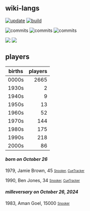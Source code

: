 ## wiki-langs
[![update](https://github.com/dreamerminsk/wiki-langs/actions/workflows/update-tables.yml/badge.svg)](https://github.com/dreamerminsk/wiki-langs/actions/workflows/update-tables.yml)
[![build](https://github.com/dreamerminsk/wiki-langs/actions/workflows/build.yml/badge.svg)](https://github.com/dreamerminsk/wiki-langs/actions/workflows/build.yml)

![commits](https://img.shields.io/github/commit-activity/y/dreamerminsk/wiki-langs)
![commits](https://img.shields.io/github/commit-activity/m/dreamerminsk/wiki-langs)
![commits](https://img.shields.io/github/commit-activity/w/dreamerminsk/wiki-langs)

![](https://img.shields.io/github/languages/code-size/dreamerminsk/wiki-langs)
![](https://img.shields.io/github/repo-size/dreamerminsk/wiki-langs)

## players
| births | players |
| :----: | ------: |
| 0000s | 2665 |
| 1930s | 2 |
| 1940s | 9 |
| 1950s | 13 |
| 1960s | 52 |
| 1970s | 144 |
| 1980s | 175 |
| 1990s | 218 |
| 2000s | 86 |

#### ***born on October 26***
1979, Jamie Brown, 45 <sub><sup>[Snooker](http://www.snooker.org/res/index.asp?player=152), [CueTracker](http://cuetracker.net/Players/jamie-brown/)</sup></sub>

1990, Ben Jones, 34 <sub><sup>[Snooker](http://www.snooker.org/res/index.asp?player=920), [CueTracker](http://cuetracker.net/Players/ben-jones/)</sup></sub>


#### ***milleversary on October 26, 2024***
1983, Aman Goel, 15000 <sub><sup>[Snooker](http://www.snooker.org/res/index.asp?player=2496)</sup></sub>



